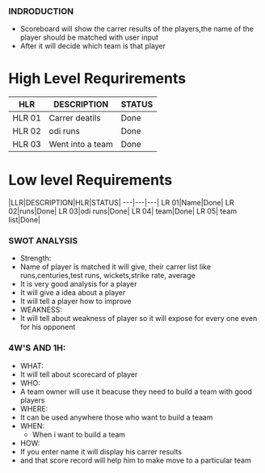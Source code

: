 ### INDRODUCTION
* Scoreboard will show the carrer results of the players,the name of the player should be matched with user input
* After it will decide which team is that player
# High Level Requrirements
|HLR|DESCRIPTION|STATUS|
---|---|---|
HLR 01|Carrer deatils|Done|
HLR 02| odi runs| Done|
HLR 03|Went into a team| Done|
# Low level Requirements
|LLR|DESCRIPTION|HLR|STATUS|
---|---|---|
LR 01|Name|Done|
LR 02|runs|Done|
LR 03|odi runs|Done|
LR 04| team|Done|
LR 05| team list|Done|
### SWOT ANALYSIS
* Strength:
 * Name of player is matched it will give, their carrer list like runs,centuries,test runs, wickets,strike rate, average
 * It is very good analysis for a player
 * It will give a idea about a player
 * It will tell a player how to improve
* WEAKNESS:
 * It will tell about  weakness of player so it will expose for every one even for his opponent
 ### 4W'S AND 1H:
 * WHAT:
  * It will tell about scorecard of player
 * WHO:
  * A team owner will use it beacuse they need to build a team with good players 
 * WHERE:
  * It can be used anywhere those who want to build a teaam
 * WHEN:
   * When i want to build a team
 * HOW:
  * If you enter name it will display his carrer results 
  * and that score record will help him to make move to a particular team
